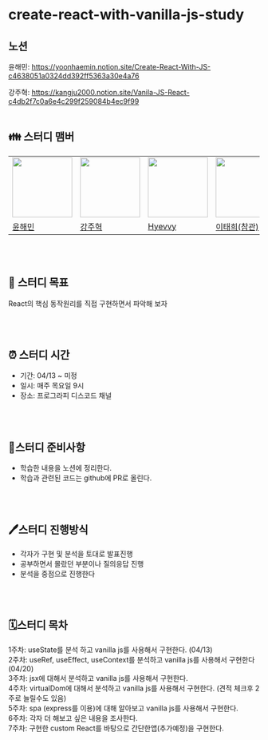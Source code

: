 # create-react-with-vanilla-js-study

## 노션

윤해민: https://yoonhaemin.notion.site/Create-React-With-JS-c4638051a0324dd392ff5363a30e4a76

강주혁: https://kangju2000.notion.site/Vanila-JS-React-c4db2f7c0a6e4c299f259084b4ec9f99
<br/>
<br/>

## 👪 스터디 맴버

<table>
  <tr>
    <td>
      <img src="https://avatars.githubusercontent.com/u/49224104?v=4" width="120px" height="120px"/>
    </td>
    <td>
      <img src="https://avatars.githubusercontent.com/u/23312485?v=4" width="120px" height="120px"/>
    </td>
    <td>
      <img src="https://avatars.githubusercontent.com/u/72402747?v=4" width="120px" height="120px"/>
    </td>
    <td>
      <img src="https://avatars.githubusercontent.com/u/21077928?v=4" width="120px" height="120px"/>
    </td>
  </tr>
  <tr>
    <td>
      <a href="https://github.com/Yoon-Hae-Min">
      윤해민
      </a>
    </td>
    <td>
      <a href="https://github.com/kangju2000">
      강주혁
      </a>
    </td>
    <td>
      <a href="https://github.com/Hyevvy">
      Hyevvy
      </a>
    </td>
    <td>
      <a href="https://github.com/Godsenal">
      이태희(참관)
      </a>
    </td>
  </tr>
  </table>

<br/>
<br/>

## 🥅 스터디 목표

React의 핵심 동작원리를 직접 구현하면서 파악해 보자

<br/>
<br/>

## ⏰ 스터디 시간

- 기간: 04/13 ~ 미정
- 일시: 매주 목요일 9시
- 장소: 프로그라피 디스코드 채널

<br/>
<br/>

## 📑스터디 준비사항

- 학습한 내용을 노션에 정리한다.
- 학습과 관련된 코드는 github에 PR로 올린다.

<br/>
<br/>

## 🖊️스터디 진행방식

- 각자가 구현 및 분석을 토대로 발표진행
- 공부하면서 몰랐던 부분이나 질의응답 진행
- 분석을 중점으로 진행한다

<br/>
<br/>

## 🗓️스터디 목차

1주차: useState를 분석 하고 vanilla js를 사용해서 구현한다. (04/13)  
2주차: useRef, useEffect, useContext를 분석하고 vanilla js를 사용해서 구현한다 (04/20)  
3주차: jsx에 대해서 분석하고 vanilla js를 사용해서 구현한다.  
4주차: virtualDom에 대해서 분석하고 vanilla js를 사용해서 구현한다. (견적 체크후 2주로 늘릴수도 있음)  
5주차: spa (express를 이용)에 대해 알아보고 vanilla js를 사용해서 구현한다.  
6주차: 각자 더 해보고 싶은 내용을 조사한다.  
7주차: 구현한 custom React를 바탕으로 간단한앱(추가예정)을 구현한다.
